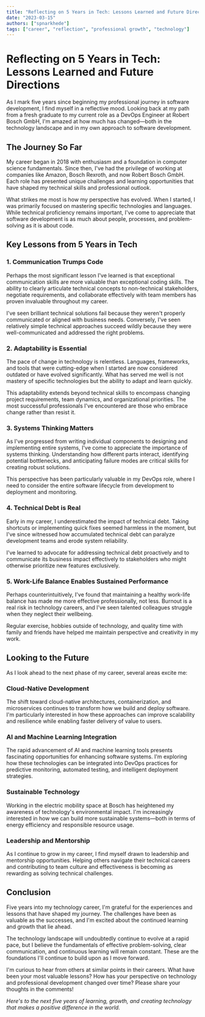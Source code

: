 ```yaml
---
title: "Reflecting on 5 Years in Tech: Lessons Learned and Future Directions"
date: "2023-03-15"
authors: ["spnarkhede"]
tags: ["career", "reflection", "professional growth", "technology"]
---
```


# Reflecting on 5 Years in Tech: Lessons Learned and Future Directions

As I mark five years since beginning my professional journey in software development, I find myself in a reflective mood. Looking back at my path from a fresh graduate to my current role as a DevOps Engineer at Robert Bosch GmbH, I'm amazed at how much has changed—both in the technology landscape and in my own approach to software development.

## The Journey So Far

My career began in 2018 with enthusiasm and a foundation in computer science fundamentals. Since then, I've had the privilege of working at companies like Amazon, Bosch Rexroth, and now Robert Bosch GmbH. Each role has presented unique challenges and learning opportunities that have shaped my technical skills and professional outlook.

What strikes me most is how my perspective has evolved. When I started, I was primarily focused on mastering specific technologies and languages. While technical proficiency remains important, I've come to appreciate that software development is as much about people, processes, and problem-solving as it is about code.

## Key Lessons from 5 Years in Tech

### 1. Communication Trumps Code

Perhaps the most significant lesson I've learned is that exceptional communication skills are more valuable than exceptional coding skills. The ability to clearly articulate technical concepts to non-technical stakeholders, negotiate requirements, and collaborate effectively with team members has proven invaluable throughout my career.

I've seen brilliant technical solutions fail because they weren't properly communicated or aligned with business needs. Conversely, I've seen relatively simple technical approaches succeed wildly because they were well-communicated and addressed the right problems.

### 2. Adaptability is Essential

The pace of change in technology is relentless. Languages, frameworks, and tools that were cutting-edge when I started are now considered outdated or have evolved significantly. What has served me well is not mastery of specific technologies but the ability to adapt and learn quickly.

This adaptability extends beyond technical skills to encompass changing project requirements, team dynamics, and organizational priorities. The most successful professionals I've encountered are those who embrace change rather than resist it.

### 3. Systems Thinking Matters

As I've progressed from writing individual components to designing and implementing entire systems, I've come to appreciate the importance of systems thinking. Understanding how different parts interact, identifying potential bottlenecks, and anticipating failure modes are critical skills for creating robust solutions.

This perspective has been particularly valuable in my DevOps role, where I need to consider the entire software lifecycle from development to deployment and monitoring.

### 4. Technical Debt is Real

Early in my career, I underestimated the impact of technical debt. Taking shortcuts or implementing quick fixes seemed harmless in the moment, but I've since witnessed how accumulated technical debt can paralyze development teams and erode system reliability.

I've learned to advocate for addressing technical debt proactively and to communicate its business impact effectively to stakeholders who might otherwise prioritize new features exclusively.

### 5. Work-Life Balance Enables Sustained Performance

Perhaps counterintuitively, I've found that maintaining a healthy work-life balance has made me more effective professionally, not less. Burnout is a real risk in technology careers, and I've seen talented colleagues struggle when they neglect their wellbeing.

Regular exercise, hobbies outside of technology, and quality time with family and friends have helped me maintain perspective and creativity in my work.

## Looking to the Future

As I look ahead to the next phase of my career, several areas excite me:

### Cloud-Native Development

The shift toward cloud-native architectures, containerization, and microservices continues to transform how we build and deploy software. I'm particularly interested in how these approaches can improve scalability and resilience while enabling faster delivery of value to users.

### AI and Machine Learning Integration

The rapid advancement of AI and machine learning tools presents fascinating opportunities for enhancing software systems. I'm exploring how these technologies can be integrated into DevOps practices for predictive monitoring, automated testing, and intelligent deployment strategies.

### Sustainable Technology

Working in the electric mobility space at Bosch has heightened my awareness of technology's environmental impact. I'm increasingly interested in how we can build more sustainable systems—both in terms of energy efficiency and responsible resource usage.

### Leadership and Mentorship

As I continue to grow in my career, I find myself drawn to leadership and mentorship opportunities. Helping others navigate their technical careers and contributing to team culture and effectiveness is becoming as rewarding as solving technical challenges.

## Conclusion

Five years into my technology career, I'm grateful for the experiences and lessons that have shaped my journey. The challenges have been as valuable as the successes, and I'm excited about the continued learning and growth that lie ahead.

The technology landscape will undoubtedly continue to evolve at a rapid pace, but I believe the fundamentals of effective problem-solving, clear communication, and continuous learning will remain constant. These are the foundations I'll continue to build upon as I move forward.

I'm curious to hear from others at similar points in their careers. What have been your most valuable lessons? How has your perspective on technology and professional development changed over time? Please share your thoughts in the comments!

*Here's to the next five years of learning, growth, and creating technology that makes a positive difference in the world.*
